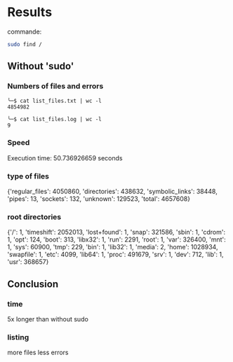 # Results
commande: 
```bash
sudo find /
```
## Without 'sudo' 
### Numbers of files and errors
```
╰─$ cat list_files.txt | wc -l
4854982

╰─$ cat list_files.log | wc -l
9
```
### Speed
Execution time: 50.736926659 seconds
### type of files 
{'regular_files': 4050860, 'directories': 438632, 'symbolic_links': 38448, 'pipes': 13, 'sockets': 132, 'unknown': 129523, 'total': 4657608}
### root directories
{'/': 1, 'timeshift': 2052013, 'lost+found': 1, 'snap': 321586, 'sbin': 1, 'cdrom': 1, 'opt': 124, 'boot': 313, 'libx32': 1, 'run': 2291, 'root': 1, 'var': 326400, 'mnt': 1, 'sys': 60900, 'tmp': 229, 'bin': 1, 'lib32': 1, 'media': 2, 'home': 1028934, 'swapfile': 1, 'etc': 4099, 'lib64': 1, 'proc': 491679, 'srv': 1, 'dev': 712, 'lib': 1, 'usr': 368657}

## Conclusion
### time
5x longer than without sudo
### listing
more files
less errors